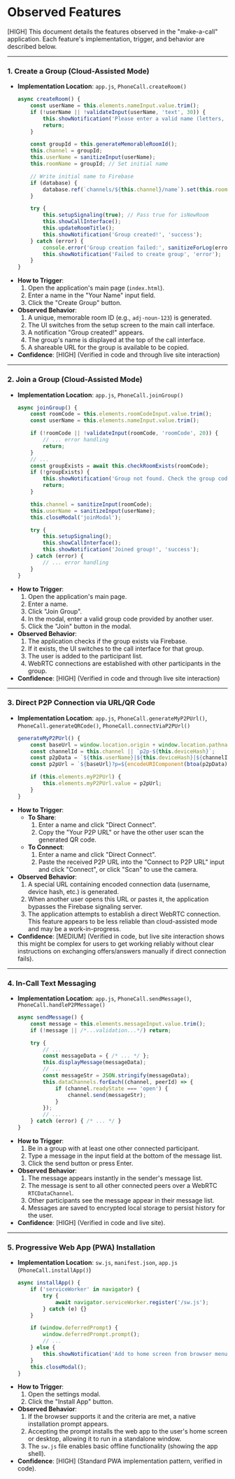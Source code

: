 # Observed Features

[HIGH] This document details the features observed in the "make-a-call" application. Each feature's implementation, trigger, and behavior are described below.

---

### 1. Create a Group (Cloud-Assisted Mode)

*   **Implementation Location**: `app.js`, `PhoneCall.createRoom()`
    ```javascript
    async createRoom() {
        const userName = this.elements.nameInput.value.trim();
        if (!userName || !validateInput(userName, 'text', 30)) {
            this.showNotification('Please enter a valid name (letters, numbers, spaces only)', 'error');
            return;
        }

        const groupId = this.generateMemorableRoomId();
        this.channel = groupId;
        this.userName = sanitizeInput(userName);
        this.roomName = groupId; // Set initial name

        // Write initial name to Firebase
        if (database) {
            database.ref(`channels/${this.channel}/name`).set(this.roomName);
        }

        try {
            this.setupSignaling(true); // Pass true for isNewRoom
            this.showCallInterface();
            this.updateRoomTitle();
            this.showNotification('Group created!', 'success');
        } catch (error) {
            console.error('Group creation failed:', sanitizeForLog(error.message));
            this.showNotification('Failed to create group', 'error');
        }
    }
    ```
*   **How to Trigger**:
    1.  Open the application's main page (`index.html`).
    2.  Enter a name in the "Your Name" input field.
    3.  Click the "Create Group" button.
*   **Observed Behavior**:
    1.  A unique, memorable room ID (e.g., `adj-noun-123`) is generated.
    2.  The UI switches from the setup screen to the main call interface.
    3.  A notification "Group created!" appears.
    4.  The group's name is displayed at the top of the call interface.
    5.  A shareable URL for the group is available to be copied.
*   **Confidence**: [HIGH] (Verified in code and through live site interaction)

---

### 2. Join a Group (Cloud-Assisted Mode)

*   **Implementation Location**: `app.js`, `PhoneCall.joinGroup()`
    ```javascript
    async joinGroup() {
        const roomCode = this.elements.roomCodeInput.value.trim();
        const userName = this.elements.nameInput.value.trim();

        if (!roomCode || !validateInput(roomCode, 'roomCode', 20)) {
            // ... error handling
            return;
        }
        // ...
        const groupExists = await this.checkRoomExists(roomCode);
        if (!groupExists) {
            this.showNotification('Group not found. Check the group code.', 'error');
            return;
        }

        this.channel = sanitizeInput(roomCode);
        this.userName = sanitizeInput(userName);
        this.closeModal('joinModal');

        try {
            this.setupSignaling();
            this.showCallInterface();
            this.showNotification('Joined group!', 'success');
        } catch (error) {
            // ... error handling
        }
    }
    ```
*   **How to Trigger**:
    1.  Open the application's main page.
    2.  Enter a name.
    3.  Click "Join Group".
    4.  In the modal, enter a valid group code provided by another user.
    5.  Click the "Join" button in the modal.
*   **Observed Behavior**:
    1.  The application checks if the group exists via Firebase.
    2.  If it exists, the UI switches to the call interface for that group.
    3.  The user is added to the participant list.
    4.  WebRTC connections are established with other participants in the group.
*   **Confidence**: [HIGH] (Verified in code and through live site interaction)

---

### 3. Direct P2P Connection via URL/QR Code

*   **Implementation Location**: `app.js`, `PhoneCall.generateMyP2PUrl()`, `PhoneCall.generateQRCode()`, `PhoneCall.connectViaP2PUrl()`
    ```javascript
    generateMyP2PUrl() {
        const baseUrl = window.location.origin + window.location.pathname;
        const channelId = this.channel || `p2p-${this.deviceHash}`;
        const p2pData = `${this.userName}|${this.deviceHash}|${channelId}|${this.contactId}`;
        const p2pUrl = `${baseUrl}?p=${encodeURIComponent(btoa(p2pData))}`;

        if (this.elements.myP2PUrl) {
            this.elements.myP2PUrl.value = p2pUrl;
        }
    }
    ```
*   **How to Trigger**:
    *   **To Share**:
        1.  Enter a name and click "Direct Connect".
        2.  Copy the "Your P2P URL" or have the other user scan the generated QR code.
    *   **To Connect**:
        1.  Enter a name and click "Direct Connect".
        2.  Paste the received P2P URL into the "Connect to P2P URL" input and click "Connect", or click "Scan" to use the camera.
*   **Observed Behavior**:
    1.  A special URL containing encoded connection data (username, device hash, etc.) is generated.
    2.  When another user opens this URL or pastes it, the application bypasses the Firebase signaling server.
    3.  The application attempts to establish a direct WebRTC connection. This feature appears to be less reliable than cloud-assisted mode and may be a work-in-progress.
*   **Confidence**: [MEDIUM] (Verified in code, but live site interaction shows this might be complex for users to get working reliably without clear instructions on exchanging offers/answers manually if direct connection fails).

---

### 4. In-Call Text Messaging

*   **Implementation Location**: `app.js`, `PhoneCall.sendMessage()`, `PhoneCall.handleP2PMessage()`
    ```javascript
    async sendMessage() {
        const message = this.elements.messageInput.value.trim();
        if (!message || /*...validation...*/) return;

        try {
            // ...
            const messageData = { /* ... */ };
            this.displayMessage(messageData);
            // ...
            const messageStr = JSON.stringify(messageData);
            this.dataChannels.forEach((channel, peerId) => {
                if (channel.readyState === 'open') {
                    channel.send(messageStr);
                }
            });
            // ...
        } catch (error) { /* ... */ }
    }
    ```
*   **How to Trigger**:
    1.  Be in a group with at least one other connected participant.
    2.  Type a message in the input field at the bottom of the message list.
    3.  Click the send button or press Enter.
*   **Observed Behavior**:
    1.  The message appears instantly in the sender's message list.
    2.  The message is sent to all other connected peers over a WebRTC `RTCDataChannel`.
    3.  Other participants see the message appear in their message list.
    4.  Messages are saved to encrypted local storage to persist history for the user.
*   **Confidence**: [HIGH] (Verified in code and live site).

---

### 5. Progressive Web App (PWA) Installation

*   **Implementation Location**: `sw.js`, `manifest.json`, `app.js` (`PhoneCall.installApp()`)
    ```javascript
    async installApp() {
        if ('serviceWorker' in navigator) {
            try {
                await navigator.serviceWorker.register('/sw.js');
            } catch (e) {}
        }

        if (window.deferredPrompt) {
            window.deferredPrompt.prompt();
            // ...
        } else {
            this.showNotification('Add to home screen from browser menu', 'info');
        }
        this.closeModal();
    }
    ```
*   **How to Trigger**:
    1.  Open the settings modal.
    2.  Click the "Install App" button.
*   **Observed Behavior**:
    1.  If the browser supports it and the criteria are met, a native installation prompt appears.
    2.  Accepting the prompt installs the web app to the user's home screen or desktop, allowing it to run in a standalone window.
    3.  The `sw.js` file enables basic offline functionality (showing the app shell).
*   **Confidence**: [HIGH] (Standard PWA implementation pattern, verified in code).

